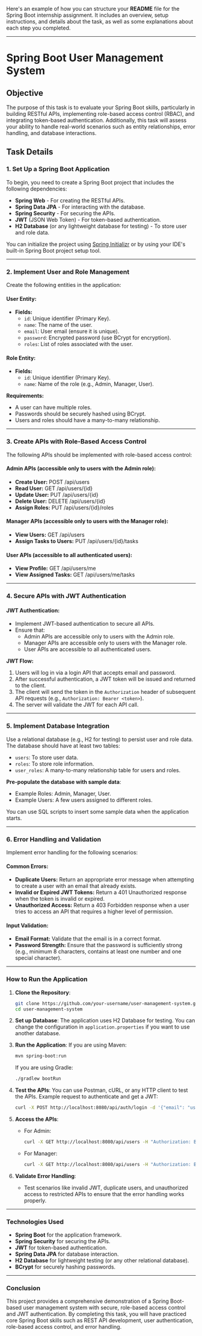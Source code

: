 Here's an example of how you can structure your **README** file for the Spring Boot internship assignment. It includes an overview, setup instructions, and details about the task, as well as some explanations about each step you completed.

---

# **Spring Boot User Management System**

## **Objective**

The purpose of this task is to evaluate your Spring Boot skills, particularly in building RESTful APIs, implementing role-based access control (RBAC), and integrating token-based authentication. Additionally, this task will assess your ability to handle real-world scenarios such as entity relationships, error handling, and database interactions.

## **Task Details**

### **1. Set Up a Spring Boot Application**
To begin, you need to create a Spring Boot project that includes the following dependencies:

- **Spring Web** - For creating the RESTful APIs.
- **Spring Data JPA** - For interacting with the database.
- **Spring Security** - For securing the APIs.
- **JWT** (JSON Web Token) - For token-based authentication.
- **H2 Database** (or any lightweight database for testing) - To store user and role data.

You can initialize the project using [Spring Initializr](https://start.spring.io/) or by using your IDE's built-in Spring Boot project setup tool.

---

### **2. Implement User and Role Management**

Create the following entities in the application:

#### **User Entity:**
- **Fields:**
  - `id`: Unique identifier (Primary Key).
  - `name`: The name of the user.
  - `email`: User email (ensure it is unique).
  - `password`: Encrypted password (use BCrypt for encryption).
  - `roles`: List of roles associated with the user.

#### **Role Entity:**
- **Fields:**
  - `id`: Unique identifier (Primary Key).
  - `name`: Name of the role (e.g., Admin, Manager, User).

**Requirements:**
- A user can have multiple roles.
- Passwords should be securely hashed using BCrypt.
- Users and roles should have a many-to-many relationship.

---

### **3. Create APIs with Role-Based Access Control**

The following APIs should be implemented with role-based access control:

#### **Admin APIs** (accessible only to users with the Admin role):
- **Create User:** POST /api/users
- **Read User:** GET /api/users/{id}
- **Update User:** PUT /api/users/{id}
- **Delete User:** DELETE /api/users/{id}
- **Assign Roles:** PUT /api/users/{id}/roles

#### **Manager APIs** (accessible only to users with the Manager role):
- **View Users:** GET /api/users
- **Assign Tasks to Users:** PUT /api/users/{id}/tasks

#### **User APIs** (accessible to all authenticated users):
- **View Profile:** GET /api/users/me
- **View Assigned Tasks:** GET /api/users/me/tasks

---

### **4. Secure APIs with JWT Authentication**

#### **JWT Authentication:**
- Implement JWT-based authentication to secure all APIs.
- Ensure that:
  - Admin APIs are accessible only to users with the Admin role.
  - Manager APIs are accessible only to users with the Manager role.
  - User APIs are accessible to all authenticated users.

**JWT Flow:**
1. Users will log in via a login API that accepts email and password.
2. After successful authentication, a JWT token will be issued and returned to the client.
3. The client will send the token in the `Authorization` header of subsequent API requests (e.g., `Authorization: Bearer <token>`).
4. The server will validate the JWT for each API call.

---

### **5. Implement Database Integration**

Use a relational database (e.g., H2 for testing) to persist user and role data. The database should have at least two tables:
- `users`: To store user data.
- `roles`: To store role information.
- `user_roles`: A many-to-many relationship table for users and roles.

**Pre-populate the database with sample data**:
- Example Roles: Admin, Manager, User.
- Example Users: A few users assigned to different roles.

You can use SQL scripts to insert some sample data when the application starts.

---

### **6. Error Handling and Validation**

Implement error handling for the following scenarios:

#### **Common Errors:**
- **Duplicate Users:** Return an appropriate error message when attempting to create a user with an email that already exists.
- **Invalid or Expired JWT Tokens:** Return a 401 Unauthorized response when the token is invalid or expired.
- **Unauthorized Access:** Return a 403 Forbidden response when a user tries to access an API that requires a higher level of permission.

#### **Input Validation:**
- **Email Format:** Validate that the email is in a correct format.
- **Password Strength:** Ensure that the password is sufficiently strong (e.g., minimum 8 characters, contains at least one number and one special character).

---

### **How to Run the Application**

1. **Clone the Repository**:
   ```bash
   git clone https://github.com/your-username/user-management-system.git
   cd user-management-system
   ```

2. **Set up Database**:
   The application uses H2 Database for testing. You can change the configuration in `application.properties` if you want to use another database.

3. **Run the Application**:
   If you are using Maven:
   ```bash
   mvn spring-boot:run
   ```

   If you are using Gradle:
   ```bash
   ./gradlew bootRun
   ```

4. **Test the APIs**:
   You can use Postman, cURL, or any HTTP client to test the APIs.
   Example request to authenticate and get a JWT:
   ```bash
   curl -X POST http://localhost:8080/api/auth/login -d '{"email": "user@example.com", "password": "password123"}' -H "Content-Type: application/json"
   ```

5. **Access the APIs**:
   - For Admin:
     ```bash
     curl -X GET http://localhost:8080/api/users -H "Authorization: Bearer <jwt-token>"
     ```
   - For Manager:
     ```bash
     curl -X GET http://localhost:8080/api/users -H "Authorization: Bearer <jwt-token>"
     ```

6. **Validate Error Handling**:
   - Test scenarios like invalid JWT, duplicate users, and unauthorized access to restricted APIs to ensure that the error handling works properly.

---

### **Technologies Used**

- **Spring Boot** for the application framework.
- **Spring Security** for securing the APIs.
- **JWT** for token-based authentication.
- **Spring Data JPA** for database interaction.
- **H2 Database** for lightweight testing (or any other relational database).
- **BCrypt** for securely hashing passwords.

---

### **Conclusion**

This project provides a comprehensive demonstration of a Spring Boot-based user management system with secure, role-based access control and JWT authentication. By completing this task, you will have practiced core Spring Boot skills such as REST API development, user authentication, role-based access control, and error handling.
